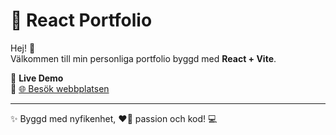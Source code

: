 # 🚀 React Portfolio

Hej! 👋  
Välkommen till min personliga portfolio byggd med **React + Vite**.  

🎯 **Live Demo**  
🔗 [🌐 Besök webbplatsen](https://cruellalee-app.web.app/)

---

✨ Byggd med nyfikenhet, ❤️‍🔥 passion och kod! 💻  
